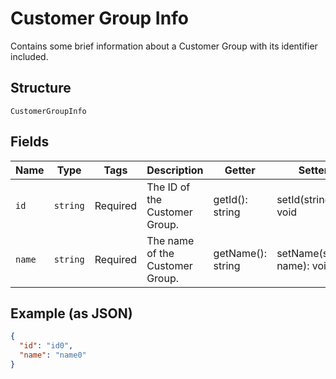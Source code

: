 
# Customer Group Info

Contains some brief information about a Customer Group with its identifier included.

## Structure

`CustomerGroupInfo`

## Fields

| Name | Type | Tags | Description | Getter | Setter |
|  --- | --- | --- | --- | --- | --- |
| `id` | `string` | Required | The ID of the Customer Group. | getId(): string | setId(string id): void |
| `name` | `string` | Required | The name of the Customer Group. | getName(): string | setName(string name): void |

## Example (as JSON)

```json
{
  "id": "id0",
  "name": "name0"
}
```

